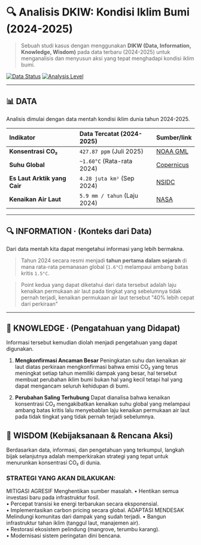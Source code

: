 # 🔍 Analisis DKIW: Kondisi Iklim Bumi (2024-2025)
> Sebuah studi kasus dengan menggunakan **DIKW (Data, Information, Knowledge, Wisdom)** pada data terbaru (2024-2025) untuk menganalisis dan menyusun aksi yang tepat menghadapi kondisi iklim bumi.

[![Data Status](https://img.shields.io/badge/Data-2024%2F2025-blue.svg)](https://shields.io/)
[![Analysis Level](https://img.shields.io/badge/Analysis-Critical-red.svg)](https://shields.io/)

---

## 📊 DATA
Analisis dimulai dengan data mentah kondisi iklim dunia tahun 2024-2025.

| Indikator | Data Tercatat (2024-2025) | Sumber/link |
| :--- | :--- | :--- |
| **Konsentrasi CO₂** | `427.87 ppm` (Juli 2025) | [NOAA GML](https://gml.noaa.gov/ccgg/trends/) |
| **Suhu Global** | `~1.60°C` (Rata-rata 2024) | [Copernicus](https://climate.copernicus.eu/) |
| **Es Laut Arktik yang Cair** | `4.28 juta km²` (Sep 2024) | [NSIDC](https://nsidc.org/arcticseaicenews/) |
| **Kenaikan Air Laut**| `5.9 mm / tahun` (Laju 2024) | [NASA](https://sealevel.nasa.gov/) |

---

## 🔍 INFORMATION · (Konteks dari Data)
Dari data mentah kita dapat mengetahui informasi yang lebih bermakna.

>Tahun 2024 secara resmi menjadi **tahun pertama dalam sejarah** di mana rata-rata pemanasan global (`1.6°C`) melampaui ambang batas kritis `1.5°C`.

>Point kedua yang dapat diketahui dari data tersebut adalah laju kenaikan permukaan air laut pada tingkat yang sebelumnya tidak pernah terjadi, kenaikan permukaan air laut tersebut "40% lebih cepat dari perkiraan"

---

## 🧠 KNOWLEDGE · (Pengatahuan yang Didapat)
Informasi tersebut kemudian diolah menjadi pengetahuan yang dapat digunakan.

1. **Mengkonfirmasi Ancaman Besar**
    Peningkatan suhu dan kenaikan air laut diatas perkiraan mengkonfirmasi bahwa emisi CO₂ yang terus meningkat setiap tahun memiliki dampak yang besar, hal tersebut membuat perubahan iklim bumi bukan hal yang kecil tetapi hal yang dapat mengancam seluruh kehidupan di bumi.

2. **Perubahan Saling Terhubung**
   Dapat dianalisa bahwa kenaikan konsentrasi CO₂ mengakibatkan kenaikan suhu global yang melampaui ambang batas kritis lalu menyebablan laju kenaikan permukaan air laut pada tidak tingkat yang tidak pernah terjadi sebelumnya.

## 🎯 WISDOM (Kebijaksanaan & Rencana Aksi)
Berdasarkan data, informasi, dan pengetahuan yang terkumpul, langkah bijak selanjutnya adalah memperkirakan strategi yang tepat untuk menurunkan konsentrasi CO₂ di dunia.

### STRATEGI YANG AKAN DILAKUKAN:
MITIGASI AGRESIF	Menghentikan sumber masalah.	• Hentikan semua investasi baru pada infrastruktur fosil.<br>• Percepat transisi ke energi terbarukan secara eksponensial.<br>• Implementasikan carbon pricing secara global.
ADAPTASI MENDESAK	Melindungi komunitas dari dampak yang sudah terjadi.	• Bangun infrastruktur tahan iklim (tanggul laut, manajemen air).<br>• Restorasi ekosistem pelindung (mangrove, terumbu karang).<br>• Modernisasi sistem peringatan dini bencana.


